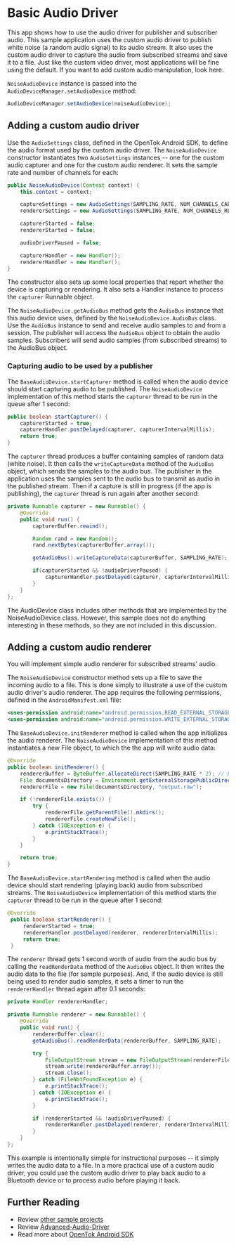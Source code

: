 # Basic Audio Driver

This app shows how to use the audio driver for publisher and subscriber audio. This sample application uses the custom audio driver to publish white noise (a random audio signal)
to its audio stream. It also uses the custom audio driver to capture the audio from subscribed streams and save it to a file. Just like the custom video driver, most applications will be fine using the default. If you want to add custom audio manipulation, look here.

`NoiseAudioDevice` instance is passed into the `AudioDeviceManager.setAudioDevice` method:

```java
AudioDeviceManager.setAudioDevice(noiseAudioDevice);
```

## Adding a custom audio driver

Use the `AudioSettings` class, defined in the OpenTok Android SDK, to define the audio format used
by the custom audio driver. The `NoiseAudioDevice` constructor instantiates two `AudioSettings`
instances -- one for the custom audio capturer and one for the custom audio renderer. It sets
the sample rate and number of channels for each:

```java
public NoiseAudioDevice(Context context) {
    this.context = context;

    captureSettings = new AudioSettings(SAMPLING_RATE, NUM_CHANNELS_CAPTURING);
    rendererSettings = new AudioSettings(SAMPLING_RATE, NUM_CHANNELS_RENDERING);

    capturerStarted = false;
    rendererStarted = false;

    audioDriverPaused = false;

    capturerHandler = new Handler();
    rendererHandler = new Handler();
}
```

The constructor also sets up some local properties that report whether the device is capturing
or rendering. It also sets a Handler instance to process the `capturer` Runnable object.

The `NoiseAudioDevice.getAudioBus` method gets the `AudioBus` instance that this audio device uses,
defined by the `NoiseAudioDevice.AudioBus` class. Use the `AudioBus` instance to send and receive audio
samples to and from a session. The publisher will access the
`AudioBus` object to obtain the audio samples. Subscribers will send audio samples (from
subscribed streams) to the AudioBus object.

### Capturing audio to be used by a publisher

The `BaseAudioDevice.startCapturer` method is called when the audio device should start capturing
audio to be published. The `NoiseAudioDevice` implementation of this method starts the `capturer`
thread to be run in the queue after 1 second:

```java
public boolean startCapturer() {
    capturerStarted = true;
    capturerHandler.postDelayed(capturer, capturerIntervalMillis);
    return true;
}
```

The `capturer` thread produces a buffer containing samples of random data (white noise). It then
calls the `writeCaptureData` method of the `AudioBus` object, which sends the
samples to the audio bus. The publisher in the application uses the samples sent to the audio bus to
transmit as audio in the published stream. Then if a capture is still in progress (if
the app is publishing), the `capturer` thread is run again after another second:

```java
private Runnable capturer = new Runnable() {
    @Override
    public void run() {
        capturerBuffer.rewind();

        Random rand = new Random();
        rand.nextBytes(capturerBuffer.array());

        getAudioBus().writeCaptureData(capturerBuffer, SAMPLING_RATE);

        if(capturerStarted && !audioDriverPaused) {
            capturerHandler.postDelayed(capturer, capturerIntervalMillis);
        }
    }
};
```

The AudioDevice class includes other methods that are implemented by the NoiseAudioDevice class.
However, this sample does not do anything interesting in these methods, so they are not included
in this discussion.

## Adding a custom audio renderer

You will implement simple audio renderer for subscribed streams' audio.

The `NoiseAudioDevice` constructor method sets up a file to save the incoming audio to a file.
This is done simply to illustrate a use of the custom audio driver's audio renderer.
The app requires the following permissions, defined in the `AndroidManifest.xml` file:

```xml
<uses-permission android:name="android.permission.READ_EXTERNAL_STORAGE" />
<uses-permission android:name="android.permission.WRITE_EXTERNAL_STORAGE" />
```

The `BaseAudioDevice.initRenderer` method is called when the app initializes the audio renderer.
The `NoiseAudioDevice` implementation of this method instantiates a new File object, to which
the the app will write audio data:

```java
@Override
public boolean initRenderer() {
    rendererBuffer = ByteBuffer.allocateDirect(SAMPLING_RATE * 2); // Each sample has 2 bytes
    File documentsDirectory = Environment.getExternalStoragePublicDirectory(Environment.DIRECTORY_DOCUMENTS);
    rendererFile = new File(documentsDirectory, "output.raw");

    if (!rendererFile.exists()) {
        try {
            rendererFile.getParentFile().mkdirs();
            rendererFile.createNewFile();
        } catch (IOException e) {
            e.printStackTrace();
        }
    }

    return true;
}
```

The `BaseAudioDevice.startRendering` method is called when the audio device should start rendering
(playing back) audio from subscribed streams. The `NoiseAudioDevice` implementation of this method
starts the `capturer` thread to be run in the queue after 1 second:

```java 
@Override
 public boolean startRenderer() {
     rendererStarted = true;
     rendererHandler.postDelayed(renderer, rendererIntervalMillis);
     return true;
 }
```

The `renderer` thread gets 1 second worth of audio from the audio bus by calling the
`readRenderData` method of the `AudioBus` object. It then writes the audio
data to the file (for sample purposes). And, if the audio device is still being used to render audio
samples, it sets a timer to run the `rendererHandler` thread again after 0.1 seconds:

```java
private Handler rendererHandler;

private Runnable renderer = new Runnable() {
    @Override
    public void run() {
        rendererBuffer.clear();
        getAudioBus().readRenderData(rendererBuffer, SAMPLING_RATE);

        try {
            FileOutputStream stream = new FileOutputStream(rendererFile);
            stream.write(rendererBuffer.array());
            stream.close();
        } catch (FileNotFoundException e) {
            e.printStackTrace();
        } catch (IOException e) {
            e.printStackTrace();
        }

        if (rendererStarted && !audioDriverPaused) {
            rendererHandler.postDelayed(renderer, rendererIntervalMillis);
        }
    }
};
```

This example is intentionally simple for instructional purposes -- it simply writes the audio data
to a file. In a more practical use of a custom audio driver, you could use the custom audio driver
to play back audio to a Bluetooth device or to process audio before playing it back.

## Further Reading

* Review [other sample projects](../)
* Review [Advanced-Audio-Driver](../Advanced-Audio-Driver)
* Read more about [OpenTok Android SDK](https://tokbox.com/developer/sdks/android/)